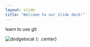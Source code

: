 ```yaml
---
layout: slide
title: "Welcome to our slide deck!"
---
```


learn to use git

![dodgetocat](https://octodex.github.com/images/dodgetocat_v2.png)
{: .center}
